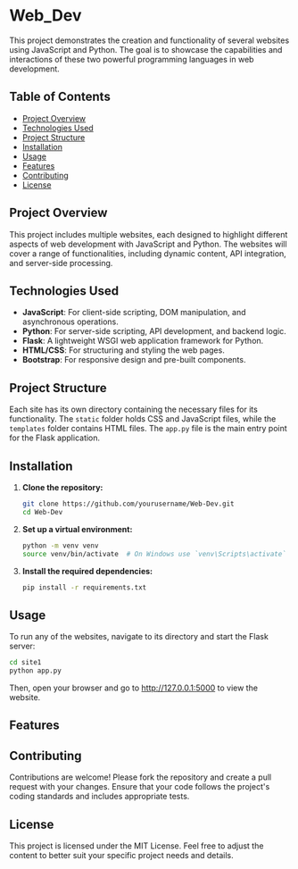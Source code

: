 # Web_Dev

This project demonstrates the creation and functionality of several websites using JavaScript and Python. The goal is to showcase the capabilities and interactions of these two powerful programming languages in web development.

## Table of Contents

- [Project Overview](#project-overview)
- [Technologies Used](#technologies-used)
- [Project Structure](#project-structure)
- [Installation](#installation)
- [Usage](#usage)
- [Features](#features)
- [Contributing](#contributing)
- [License](#license)

## Project Overview

This project includes multiple websites, each designed to highlight different aspects of web development with JavaScript and Python. The websites will cover a range of functionalities, including dynamic content, API integration, and server-side processing.

## Technologies Used

- **JavaScript**: For client-side scripting, DOM manipulation, and asynchronous operations.
- **Python**: For server-side scripting, API development, and backend logic.
- **Flask**: A lightweight WSGI web application framework for Python.
- **HTML/CSS**: For structuring and styling the web pages.
- **Bootstrap**: For responsive design and pre-built components.

## Project Structure

Each site has its own directory containing the necessary files for its functionality. The `static` folder holds CSS and JavaScript files, while the `templates` folder contains HTML files. The `app.py` file is the main entry point for the Flask application.

## Installation

1. **Clone the repository:**

   ```bash
   git clone https://github.com/yourusername/Web-Dev.git
   cd Web-Dev

2. **Set up a virtual environment:**
   ```bash
   python -m venv venv
   source venv/bin/activate  # On Windows use `venv\Scripts\activate`

3. **Install the required dependencies:**
   ```bash
   pip install -r requirements.txt


## Usage

To run any of the websites, navigate to its directory and start the Flask server:

   ```bash
   cd site1
   python app.py
   ```

Then, open your browser and go to http://127.0.0.1:5000 to view the website.

## Features

## Contributing
Contributions are welcome! Please fork the repository and create a pull request with your changes. Ensure that your code follows the project's coding standards and includes appropriate tests.

## License
This project is licensed under the MIT License.
Feel free to adjust the content to better suit your specific project needs and details.
